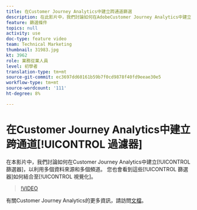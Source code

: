 ```yaml
---
title: 在Customer Journey Analytics中建立跨通道篩選
description: 在此影片中，我們討論如何在AdobeCustomer Journey Analytics中建立使用多個資料來源和多個頻道的濾鏡。 您也會看到這些篩選如何結合為視覺化。
feature: 篩選條件
topics: null
activity: use
doc-type: feature video
team: Technical Marketing
thumbnail: 31983.jpg
kt: 3962
role: 業務從業人員
level: 初學者
translation-type: tm+mt
source-git-commit: ec3697dd60161b59b7f0cd9878f40fd9eeae30e5
workflow-type: tm+mt
source-wordcount: '111'
ht-degree: 8%

---
```



# 在Customer Journey Analytics中建立跨通道[!UICONTROL 過濾器]

在本影片中，我們討論如何在Customer Journey Analytics中建立[!UICONTROL 篩選器]，以利用多個資料來源和多個頻道。 您也會看到這些[!UICONTROL 篩選器]如何結合至[!UICONTROL 視覺化]。

>[!VIDEO](https://video.tv.adobe.com/v/31983/?quality=12)

有關Customer Journey Analytics的更多資訊，請訪問[文檔](https://docs.adobe.com/content/help/zh-Hant/analytics-platform/using/cja-landing.html)。
